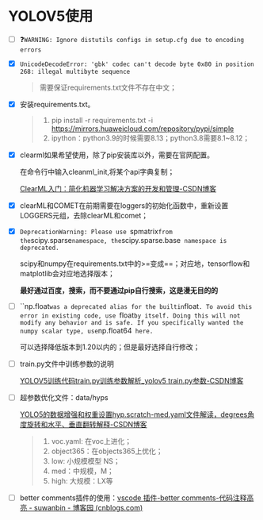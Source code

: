 # YOLOV5使用

- [ ] ❓`WARNING: Ignore distutils configs in setup.cfg due to encoding errors`

- [x] `UnicodeDecodeError: 'gbk' codec can't decode byte 0x80 in position 268: illegal multibyte sequence`

  > 需要保证requirements.txt文件不存在中文；

- [x] 安装requirements.txt。

  > 1. pip install -r requirements.txt -i https://mirrors.huaweicloud.com/repository/pypi/simple
  > 2. ipython：python3.9的时候需要8.13；python3.8需要8.1~8.12；

- [x] clearml如果希望使用，除了pip安装库以外，需要在官网配置。

  在命令行中输入cleanml_init,将某个api字典复制；

  [ClearML入门：简化机器学习解决方案的开发和管理-CSDN博客](https://blog.csdn.net/qq_40243750/article/details/126445671)

- [x] clearML和COMET在前期需要在loggers的初始化函数中，重新设置LOGGERS元组，去除clearML和comet；

- [x] `DeprecationWarning: Please use `spmatrix` from the `scipy.sparse` namespace, the `scipy.sparse.base` namespace is deprecated.`

  scipy和numpy在requirements.txt中的>=变成==；对应地，tensorflow和matplotlib会对应地选择版本；

  **最好通过百度，搜索，而不要通过pip自行搜索，这是漫无目的的**

- [ ] ``np.float` was a deprecated alias for the builtin `float`. To avoid this error in existing code, use `float` by itself. Doing this will not modify any behavior and is safe. If you specifically wanted the numpy scalar type, use `np.float64` here.` 

  可以选择降低版本到1.20以内的；但是最好选择自行修改；

- [ ] train.py文件中训练参数的说明

  [YOLOV5训练代码train.py训练参数解析_yolov5 train.py参数-CSDN博客](https://blog.csdn.net/m0_47026232/article/details/129869740)

- [ ] 超参数优化文件：data/hyps

  [YOLO5的数据增强和权重设置hyp.scratch-med.yaml文件解读，degrees角度旋转和水平、垂直翻转解释-CSDN博客](https://blog.csdn.net/qq_51570094/article/details/124350214)

  >1. voc.yaml: 在voc上进化；
  >2. object365：在objects365上优化；
  >3. low: 小规模模型 NS；
  >4. med：中规模，M；
  >5. high: 大规模：LX等

- [ ] better comments插件的使用：[vscode 插件-better comments-代码注释高亮 - suwanbin - 博客园 (cnblogs.com)](https://www.cnblogs.com/suwanbin/p/13263732.html)

  
